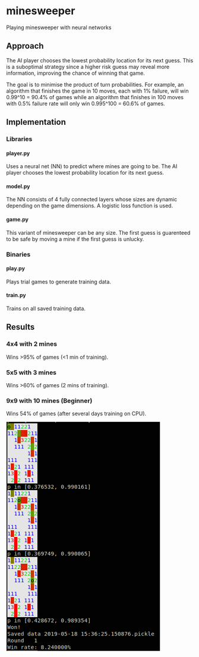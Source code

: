 # minesweeper

Playing minesweeper with neural networks

## Approach

The AI player chooses the lowest probability location for its next guess. This
is a suboptimal strategy since a higher risk guess may reveal more information,
improving the chance of winning that game.

The goal is to minimise the product of turn probabilities. For example, an algorithm
that finishes the game in 10 moves, each with 1% failure, will win 0.99^10 = 90.4%
of games while an algorithm that finishes in 100 moves with 0.5% failure rate will
only win 0.995^100 = 60.6% of games.

## Implementation

### Libraries

#### player.py

Uses a neural net (NN) to predict where mines are going to be. The AI player
chooses the lowest probability location for its next guess.

#### model.py

The NN consists of 4 fully connected layers whose sizes are dynamic depending
on the game dimensions. A logistic loss function is used.

#### game.py

This variant of minesweeper can be any size. The first guess is guarenteed to
be safe by moving a mine if the first guess is unlucky.

### Binaries

#### play.py

Plays trial games to generate training data.

#### train.py

Trains on all saved training data.

## Results

### 4x4 with 2 mines

Wins >95% of games (<1 min of training).

### 5x5 with 3 mines

Wins >60% of games (2 mins of training).

### 9x9 with 10 mines (Beginner)

Wins 54% of games (after several days training on CPU).

![gallery](https://raw.githubusercontent.com/sn6uv/minesweeper/master/results/gallery.png)
